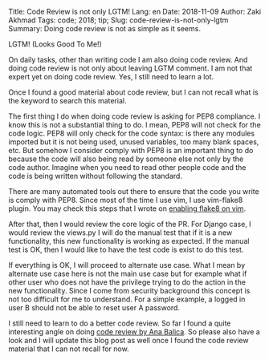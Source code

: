 Title: Code Review is not only LGTM!
Lang: en
Date: 2018-11-09
Author: Zaki Akhmad
Tags: code; 2018; tip; 
Slug: code-review-is-not-only-lgtm
Summary: Doing code review is not as simple as it seems.

LGTM! (Looks Good To Me!)

On daily tasks, other than writing code I am also doing code review.
And doing code review is not only about leaving LGTM comment. I am not that
expert yet on doing code review. Yes, I still need to learn a lot.

Once I found a good material about code review, but I can not recall what is the
keyword to search this material.

The first thing I do when doing code review is asking for PEP8 compliance. I
know this is not a substantial thing to do. I mean, PEP8 will not check for the
code logic. PEP8 will only check for the code syntax: is there any modules
imported but it is not being used, unused variables, too many blank spaces, etc.
But somehow I consider comply with PEP8 is an important thing to do because the
code will also being read by someone else not only by the code author. Imagine
when you need to read other people code and the code is being written without
following the standard.

There are many automated tools out there to ensure that the code you write is
comply with PEP8. Since most of the time I use vim, I use vim-flake8 plugin.
You may check this steps that I wrote on [enabling flake8 on
vim](https://gist.github.com/za/983db825aee2dc352d5341da357cbfb4).

After that, then I would review the core logic of the PR. For Django case, I
would review the views.py I will do the manual test that if it is a new
functionality, this new functionality is working as expected. If the manual
test is OK, then I would like to have the test code is exist to do this test.

If everything is OK, I will proceed to alternate use case. What I mean by
alternate use case here is not the main use case but for example what if other
user who does not have the privilege trying to do the action in the new
functionality. Since I come from security background this concept is not too
difficult for me to understand. For a simple example, a logged in user B should
not be able to reset user A password.

I still need to learn to do a better code review. So far I found a quite
interesting angle on doing [code review by Ana
Balica](https://ana-balica.github.io/2017/05/28/humanizing-among-coders/). So
please also have a look and I will update this blog post as well once I found
the code review material that I can not recall for now.
